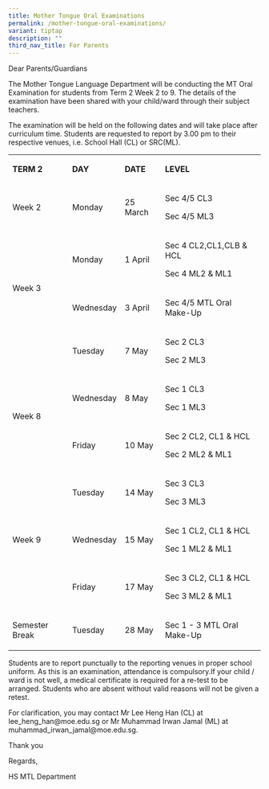 ```yaml
---
title: Mother Tongue Oral Examinations
permalink: /mother-tongue-oral-examinations/
variant: tiptap
description: ""
third_nav_title: For Parents
---
```

<p>Dear Parents/Guardians</p>
<p>The Mother Tongue Language Department will be conducting the MT Oral Examination
for students from Term 2 Week 2 to 9. The details of the examination have
been shared with your child/ward through their subject teachers.</p>
<p></p>
<p>The examination will be held on the following dates and will take place
after curriculum time. Students are requested to report by 3.00 pm to their
respective venues, i.e. School Hall (CL) or SRC(ML).</p>
<p></p>
<table>
<tbody>
<tr>
<td rowspan="1" colspan="1">
<p><strong>TERM 2</strong>
</p>
</td>
<td rowspan="1" colspan="1">
<p><strong>DAY</strong>
</p>
</td>
<td rowspan="1" colspan="1">
<p><strong>DATE</strong>
</p>
</td>
<td rowspan="1" colspan="1">
<p><strong>LEVEL</strong>
</p>
</td>
</tr>
<tr>
<td rowspan="1" colspan="1">
<p>Week 2</p>
</td>
<td rowspan="1" colspan="1">
<p>Monday</p>
</td>
<td rowspan="1" colspan="1">
<p>25 March</p>
</td>
<td rowspan="1" colspan="1">
<p>Sec 4/5 CL3</p>
<p>Sec 4/5 ML3</p>
</td>
</tr>
<tr>
<td rowspan="2" colspan="1">
<p>&nbsp;</p>
<p>Week 3</p>
</td>
<td rowspan="1" colspan="1">
<p>Monday</p>
</td>
<td rowspan="1" colspan="1">
<p>1 April</p>
</td>
<td rowspan="1" colspan="1">
<p>Sec 4 CL2,CL1,CLB &amp; HCL</p>
<p>Sec 4 ML2 &amp; ML1</p>
</td>
</tr>
<tr>
<td rowspan="1" colspan="1">
<p>Wednesday</p>
</td>
<td rowspan="1" colspan="1">
<p>3 April</p>
</td>
<td rowspan="1" colspan="1">
<p>Sec 4/5 MTL Oral Make-Up</p>
</td>
</tr>
<tr>
<td rowspan="3" colspan="1">
<p>&nbsp;</p>
<p>&nbsp;</p>
<p>Week 8</p>
</td>
<td rowspan="1" colspan="1">
<p>Tuesday</p>
</td>
<td rowspan="1" colspan="1">
<p>7 May</p>
</td>
<td rowspan="1" colspan="1">
<p>Sec 2 CL3</p>
<p>Sec 2 ML3</p>
</td>
</tr>
<tr>
<td rowspan="1" colspan="1">
<p>Wednesday</p>
</td>
<td rowspan="1" colspan="1">
<p>8 May</p>
</td>
<td rowspan="1" colspan="1">
<p>Sec 1 CL3</p>
<p>Sec 1 ML3</p>
</td>
</tr>
<tr>
<td rowspan="1" colspan="1">
<p>Friday</p>
</td>
<td rowspan="1" colspan="1">
<p>10 May</p>
</td>
<td rowspan="1" colspan="1">
<p>Sec 2 CL2, CL1 &amp; HCL</p>
<p>Sec 2 ML2 &amp; ML1</p>
</td>
</tr>
<tr>
<td rowspan="3" colspan="1">
<p>Week 9</p>
</td>
<td rowspan="1" colspan="1">
<p>Tuesday</p>
</td>
<td rowspan="1" colspan="1">
<p>14 May</p>
</td>
<td rowspan="1" colspan="1">
<p>Sec 3 CL3</p>
<p>Sec 3 ML3</p>
</td>
</tr>
<tr>
<td rowspan="1" colspan="1">
<p>Wednesday</p>
</td>
<td rowspan="1" colspan="1">
<p>15 May</p>
</td>
<td rowspan="1" colspan="1">
<p>Sec 1 CL2, CL1 &amp; HCL</p>
<p>Sec 1 ML2 &amp; ML1</p>
</td>
</tr>
<tr>
<td rowspan="1" colspan="1">
<p>Friday</p>
</td>
<td rowspan="1" colspan="1">
<p>17 May</p>
</td>
<td rowspan="1" colspan="1">
<p>Sec 3 CL2, CL1 &amp; HCL</p>
<p>Sec 3 ML2 &amp; ML1</p>
</td>
</tr>
<tr>
<td rowspan="1" colspan="1">
<p>Semester Break</p>
</td>
<td rowspan="1" colspan="1">
<p>Tuesday</p>
</td>
<td rowspan="1" colspan="1">
<p>28 May</p>
</td>
<td rowspan="1" colspan="1">
<p>Sec 1 - 3 MTL Oral Make-Up</p>
</td>
</tr>
</tbody>
</table>
<p></p>
<p>Students are to report punctually to the reporting venues in proper school
uniform. As this is an examination, attendance is compulsory.If your child
/ ward is not well, a medical certificate is required for a re-test to
be arranged. Students who are absent without valid reasons will not be
given a retest.</p>
<p></p>
<p>For clarification, you may contact Mr Lee Heng Han (CL) at <a rel="noopener noreferrer nofollow" target="_blank">lee_heng_han@moe.edu.sg</a> or
Mr Muhammad Irwan Jamal (ML) at <a rel="noopener noreferrer nofollow" target="_blank">muhammad_irwan_jamal@moe.edu.sg</a>.</p>
<p></p>
<p>Thank you</p>
<p>Regards,</p>
<p>HS MTL Department</p>
